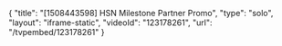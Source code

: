 {
    "title": "[1508443598] HSN Milestone Partner Promo",
    "type": "solo",
    "layout": "iframe-static",
    "videoId": "123178261",
    "url": "\/tvpembed\/123178261"
}